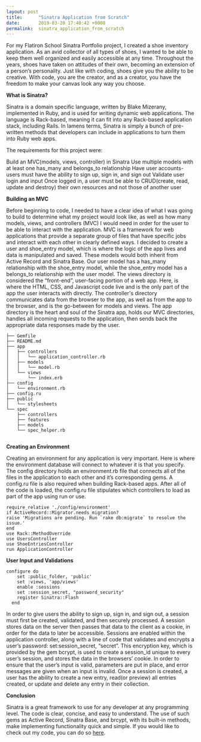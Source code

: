 ```yaml
---
layout: post
title:      "Sinatra Application from Scratch"
date:       2019-03-20 17:40:42 +0000
permalink:  sinatra_application_from_scratch
---
```




For my Flatiron School Sinatra Portfolio project, I created a shoe inventory application.  As an avid collector of all types of shoes, I  wanted to be able to keep them well organized and easily accessible at any time. Throughout the years, shoes have taken on attitudes of their own, becoming an extension of a person’s personality.  Just like with coding, shoes give you the ability to be creative.  With code, you are the creator, and as a creator, you have the freedom to make your canvas look any way you choose. 

**What is Sinatra?**

Sinatra is a domain specific language, written by Blake Mizerany,  implemented in Ruby, and is used for writing dynamic web applications.  The language is Rack-based, meaning it can fit into any Rack-based application stack, including Rails.  In lamens terms, Sinatra is simply a bunch of pre-written methods that developers can include in applications to turn them into Ruby web apps.

The requirements for this project were:

Build an MVC(models, views, controller)  in Sinatra 
Use multiple models with at least one has_many and belongs_to relationship
Have user accounts- users must have the ability to sign up, sign in, and sign out
Validate user login and input 
Once logged in, a user must be able to CRUD(create, read, update and destroy) their own resources and not those of another user

**Building an MVC**

Before beginning to code, I needed to have a clear idea of what I was going to build to determine what my project would look like, as well as how many models, views, and controllers (MVC) I would need in order for the user to be able to interact with the application.  MVC is a framework for web applications that provide a separate group of files that have specific jobs and interact with each other in clearly defined ways.  I decided to create a user and shoe_entry model, which is where the logic of the app lives and data is manipulated and saved.  These models would both inherit from Active Record and Sinatra Base. Our user model has a has_many relationship with the shoe_entry model, while the shoe_entry model has a belongs_to relationship with the user model.  The views directory is considered the “front-end”, user-facing portion of a web app.  Here, is where the HTML, CSS, and Javascript code live and is the only part of the app the user interacts with directly.  The controller's directory communicates data from the browser to the app, as well as from the app to the browser, and is the go-between for models and views.  The app directory is the heart and soul of the Sinatra app, holds our MVC directories, handles all incoming requests to the application, then sends back the appropriate data responses made by the user.  


```
├── Gemfile
├── README.md
├── app
│   ├── controllers
│   │   └── application_controller.rb
│   ├── models
│   │   └── model.rb
│   └── views
│       └── index.erb
├── config
│   └── environment.rb
├── config.ru
├── public
│   └── stylesheets
└── spec
    ├── controllers
    ├── features
    ├── models
    └── spec_helper.rb
		
```

**Creating an Environment**

Creating an environment for any application is very important.  Here is where the environment database will connect to whatever it is that you specify.  The config directory holds an environment.rb file that connects all of the files in the application to each other and it’s corresponding gems.  A config.ru file is also required when building Rack-based apps.  After all of the code is loaded, the config.ru file stipulates which controllers to load as part of the app using run or use.   
 

```
require_relative './config/environment'
if ActiveRecord::Migrator.needs_migration?
raise 'Migrations are pending. Run `rake db:migrate` to resolve the issue.'
end
use Rack::MethodOverride
use UsersController
use ShoeEntriesController
run ApplicationController

```

**User Input and Validations**

```
configure do
    set :public_folder, 'public'
    set :views, 'app/views'
    enable :sessions
    set :session_secret, "password_security" 
    register Sinatra::Flash
  end
```

In order to give users the ability to sign up, sign in, and sign out, a session must first be created, validated, and then securely processed.  A session stores data on the server then passes that data to the client as a cookie, in order for the data to later be accessible.  Sessions are enabled within the application controller, along with a line of code that validates and encrypts a user’s password:  set:session_secret, “secret”.  This encryption key, which is provided by the gem bcrypt,  is used to create a session_id unique to every user’s session, and stores the data in the browsers’ cookie.  In order to ensure that the user’s input is valid, parameters are put in place, and error messages are given when an input is invalid. Once a session is created, a user has the ability to create a new entry, read(or preview) all entries created,  or update and delete any entry in their collection.  

**Conclusion**

Sinatra is a great framework to use for any developer at any programming level.  The code is clear, concise, and easy to understand. The use of such gems as Active Record, Sinatra Base, and brcypt, with its built-in methods, make implementing functionality quick and simple.  If you would like to check out my code, you can do so [here](https://github.com/Patech-Patrice/True_Shoe_Lovers_Haven.git).













